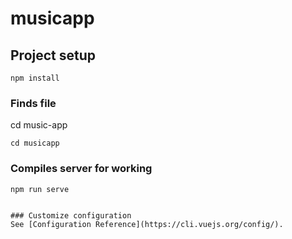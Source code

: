 # musicapp

## Project setup

```
npm install
```

### Finds file
cd music-app
```
cd musicapp
```

### Compiles server for working

```
npm run serve


### Customize configuration
See [Configuration Reference](https://cli.vuejs.org/config/).
```
